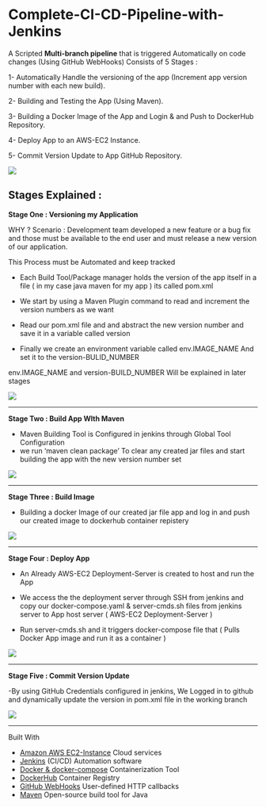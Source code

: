# Complete-CI-CD-Pipeline-with-Jenkins


A Scripted **Multi-branch pipeline** that is triggered Automatically on code changes (Using GitHub WebHooks)
Consists of 5 Stages :

1- Automatically Handle the versioning of the app (Increment app version number with each new build).

2- Building and Testing the App (Using Maven).

3- Building a Docker Image of the App and Login & and Push to DockerHub Repository.

4- Deploy App to an AWS-EC2 Instance.

5- Commit Version Update to App GitHub Repository.




![](Images/CI-CD-Pipeline.png)





## Stages Explained : 



**Stage One : Versioning my Application**

WHY ?
Scenario : Development team developed a new feature or a bug fix and those must be available to the end user and must release a new version of our application.

This Process must be Automated and keep tracked

- Each Build Tool/Package manager holds the version of the app itself in a file ( in my case   java maven for my app ) its called pom.xml



- We start by using a Maven Plugin command to read and increment the version numbers as we want 
- Read our pom.xml file and and abstract the new version number and save it in a variable called version 

- Finally we create  an environment variable  called env.IMAGE_NAME
And set it to the version-BULID_NUMBER

env.IMAGE_NAME  and   version-BUILD_NUMBER 
Will be explained in later stages 

![](Images/stage1.png)




---------------------------------------------------------------------------------------------------------------------------





**Stage Two : Build App WIth Maven**

 - Maven Building Tool is Configured in jenkins through Global Tool Configuration  
 - we run ‘maven clean package’  To clear any created jar files and start building the app with the new version number set 

![](Images/stage2.png)







-----------------------------------------------------------------------------------------------------------------------------------------------------------


**Stage Three : Build Image**


- Building a docker Image of our created jar file app and log in and push our created image to dockerhub container repistery 

![](Images/stage3.png)







-----------------------------------------------------------------------------------------------------------------------------------------------------------


**Stage Four : Deploy App**


- An Already AWS-EC2 Deployment-Server is created to host and run the  App 

- We access the the deployment server through SSH from jenkins and copy our docker-compose.yaml & server-cmds.sh  files from jenkins server to App host server (  AWS-EC2 Deployment-Server )

- Run server-cmds.sh and it triggers docker-compose file that ( Pulls Docker App image and run it as a container )

![](Images/stage4.png)






---------------------------------------------------------------------------------------------------------------------------







**Stage Five :  Commit Version Update** 



-By using GitHub Credentials configured in jenkins, We Logged in to github and dynamically update the version in pom.xml file in the working branch



![](Images/stage5.png)






-----------------------------------------------------------------------------------------------------------------------------------------------------------




Built With 

- [Amazon AWS EC2-Instance](https://aws.amazon.com/) Cloud services
- [Jenkins](https://www.jenkins.io/) (CI/CD) Automation software
- [Docker & docker-compose](https://www.docker.com/) Containerization Tool
- [DockerHub](https://hub.docker.com/) Container Registry
- [GitHub WebHooks](https://docs.github.com/en/developers/webhooks-and-events/webhooks/about-webhooks) User-defined HTTP callbacks
- [Maven](https://maven.apache.org/) Open-source build tool for Java
